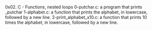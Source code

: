 0x02. C - Functions, nested loops
0-putchar.c: a program that prints _putchar
1-alphabet.c:  a function that prints the alphabet, in lowercase, followed by a new line.
2-print_alphabet_x10.c:  a function that prints 10 times the alphabet, in lowercase, followed by a new line.
